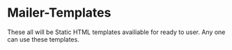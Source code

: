 # Mailer-Templates
These all will be Static HTML templates availiable for ready to user. Any one can use these templates.
